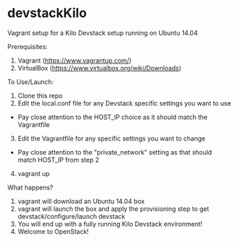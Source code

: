 # devstackKilo
Vagrant setup for a Kilo Devstack setup running on Ubuntu 14.04

Prerequisites:
1) Vagrant  (https://www.vagrantup.com/)
2) VirtualBox (https://www.virtualbox.org/wiki/Downloads)

To Use/Launch:
1. Clone this repo
2. Edit the local.conf file for any Devstack specific settings you want to use 
  - Pay close attention to the HOST_IP choice as it should match the Vagrantfile
3. Edit the Vagrantfile for any specific settings you want to change
  - Pay close attention to the "private_network" setting as that should match HOST_IP from step 2
4. vagrant up

What happens?
1. vagrant will download an Ubuntu 14.04 box
2. vagrant will launch the box and apply the provisioning step to get devstack/configure/launch devstack
3. You will end up with a fully running Kilo Devstack environment!  
4. Welcome to OpenStack!



